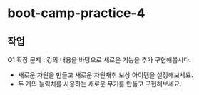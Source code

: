 # boot-camp-practice-4

## 작업
Q1 확장 문제 : 강의 내용을 바탕으로 새로운 기능을 추가 구현해봅시다.
- 새로운 자원을 만들고 새로운 자원채취 보상 아이템을 설정해보세요.
- 두 개의 능력치를 사용하는 새로운 무기를 만들고 구현해보세요.
